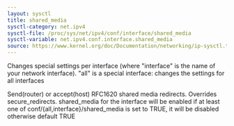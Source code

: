 ```yaml
---
layout: sysctl
title: shared_media
sysctl-category: net.ipv4
sysctl-file: /proc/sys/net/ipv4/conf/interface/shared_media
sysctl-variable: net.ipv4.conf.interface.shared_media
source: https://www.kernel.org/doc/Documentation/networking/ip-sysctl.txt
---
```


Changes special settings per interface (where "interface" is the name of your network interface). "all" is a special interface: changes the settings for all interfaces

Send(router) or accept(host) RFC1620 shared media redirects.
Overrides secure_redirects.
shared_media for the interface will be enabled if at least one of
conf/{all,interface}/shared_media is set to TRUE,
it will be disabled otherwise
default TRUE

